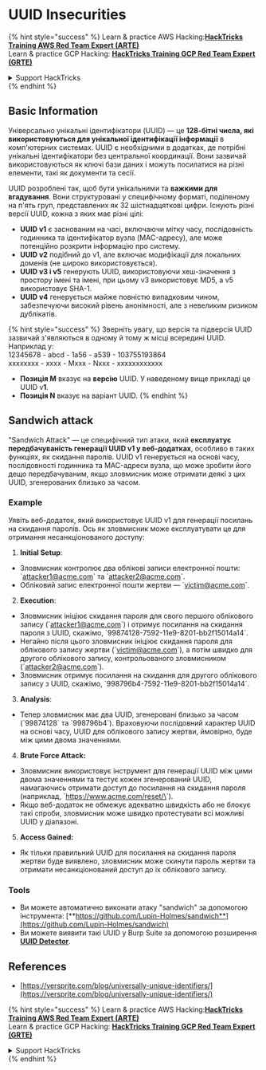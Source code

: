 # UUID Insecurities

{% hint style="success" %}
Learn & practice AWS Hacking:<img src="/.gitbook/assets/arte.png" alt="" data-size="line">[**HackTricks Training AWS Red Team Expert (ARTE)**](https://training.hacktricks.xyz/courses/arte)<img src="/.gitbook/assets/arte.png" alt="" data-size="line">\
Learn & practice GCP Hacking: <img src="/.gitbook/assets/grte.png" alt="" data-size="line">[**HackTricks Training GCP Red Team Expert (GRTE)**<img src="/.gitbook/assets/grte.png" alt="" data-size="line">](https://training.hacktricks.xyz/courses/grte)

<details>

<summary>Support HackTricks</summary>

* Check the [**subscription plans**](https://github.com/sponsors/carlospolop)!
* **Join the** 💬 [**Discord group**](https://discord.gg/hRep4RUj7f) or the [**telegram group**](https://t.me/peass) or **follow** us on **Twitter** 🐦 [**@hacktricks\_live**](https://twitter.com/hacktricks\_live)**.**
* **Share hacking tricks by submitting PRs to the** [**HackTricks**](https://github.com/carlospolop/hacktricks) and [**HackTricks Cloud**](https://github.com/carlospolop/hacktricks-cloud) github repos.

</details>
{% endhint %}

## Basic Information

Універсально унікальні ідентифікатори (UUID) — це **128-бітні числа, які використовуються для унікальної ідентифікації інформації** в комп'ютерних системах. UUID є необхідними в додатках, де потрібні унікальні ідентифікатори без центральної координації. Вони зазвичай використовуються як ключі бази даних і можуть посилатися на різні елементи, такі як документи та сесії.

UUID розроблені так, щоб бути унікальними та **важкими для вгадування**. Вони структуровані у специфічному форматі, поділеному на п'ять груп, представлених як 32 шістнадцяткові цифри. Існують різні версії UUID, кожна з яких має різні цілі:

* **UUID v1** є заснованим на часі, включаючи мітку часу, послідовність годинника та ідентифікатор вузла (MAC-адресу), але може потенційно розкрити інформацію про систему.
* **UUID v2** подібний до v1, але включає модифікації для локальних доменів (не широко використовується).
* **UUID v3 і v5** генерують UUID, використовуючи хеш-значення з простору імені та імені, при цьому v3 використовує MD5, а v5 використовує SHA-1.
* **UUID v4** генерується майже повністю випадковим чином, забезпечуючи високий рівень анонімності, але з невеликим ризиком дублікатів.

{% hint style="success" %}
Зверніть увагу, що версія та підверсія UUID зазвичай з'являються в одному й тому ж місці всередині UUID. Наприклад у:\
12345678 - abcd - 1a56 - a539 - 103755193864\
xxxxxxxx  - xxxx - Mxxx - Nxxx - xxxxxxxxxxxx

* **Позиція M** вказує на **версію** UUID. У наведеному вище прикладі це UUID v**1**.
* **Позиція N** вказує на варіант UUID.
{% endhint %}

## Sandwich attack

"Sandwich Attack" — це специфічний тип атаки, який **експлуатує передбачуваність генерації UUID v1 у веб-додатках**, особливо в таких функціях, як скидання паролів. UUID v1 генерується на основі часу, послідовності годинника та MAC-адреси вузла, що може зробити його дещо передбачуваним, якщо зловмисник може отримати деякі з цих UUID, згенерованих близько за часом.

### Example

Уявіть веб-додаток, який використовує UUID v1 для генерації посилань на скидання паролів. Ось як зловмисник може експлуатувати це для отримання несанкціонованого доступу:

1. **Initial Setup**:

* Зловмисник контролює два облікові записи електронної пошти: \`attacker1@acme.com\` та \`attacker2@acme.com\`.
* Обліковий запис електронної пошти жертви — \`victim@acme.com\`.

2. **Execution**:

* Зловмисник ініціює скидання пароля для свого першого облікового запису (\`attacker1@acme.com\`) і отримує посилання на скидання пароля з UUID, скажімо, \`99874128-7592-11e9-8201-bb2f15014a14\`.
* Негайно після цього зловмисник ініціює скидання пароля для облікового запису жертви (\`victim@acme.com\`), а потім швидко для другого облікового запису, контрольованого зловмисником (\`attacker2@acme.com\`).
* Зловмисник отримує посилання на скидання для другого облікового запису з UUID, скажімо, \`998796b4-7592-11e9-8201-bb2f15014a14\`.

3. **Analysis**:

* Тепер зловмисник має два UUID, згенеровані близько за часом (\`99874128\` та \`998796b4\`). Враховуючи послідовний характер UUID на основі часу, UUID для облікового запису жертви, ймовірно, буде між цими двома значеннями.

4. **Brute Force Attack:**

* Зловмисник використовує інструмент для генерації UUID між цими двома значеннями та тестує кожен згенерований UUID, намагаючись отримати доступ до посилання на скидання пароля (наприклад, \`https://www.acme.com/reset/\<generated-UUID>\`).
* Якщо веб-додаток не обмежує адекватно швидкість або не блокує такі спроби, зловмисник може швидко протестувати всі можливі UUID у діапазоні.

5. **Access Gained:**

* Як тільки правильний UUID для посилання на скидання пароля жертви буде виявлено, зловмисник може скинути пароль жертви та отримати несанкціонований доступ до їх облікового запису.

### Tools

* Ви можете автоматично виконати атаку "sandwich" за допомогою інструмента: [**https://github.com/Lupin-Holmes/sandwich**](https://github.com/Lupin-Holmes/sandwich)
* Ви можете виявити такі UUID у Burp Suite за допомогою розширення [**UUID Detector**](https://portswigger.net/bappstore/65f32f209a72480ea5f1a0dac4f38248).

## References

* [https://versprite.com/blog/universally-unique-identifiers/](https://versprite.com/blog/universally-unique-identifiers/)

{% hint style="success" %}
Learn & practice AWS Hacking:<img src="/.gitbook/assets/arte.png" alt="" data-size="line">[**HackTricks Training AWS Red Team Expert (ARTE)**](https://training.hacktricks.xyz/courses/arte)<img src="/.gitbook/assets/arte.png" alt="" data-size="line">\
Learn & practice GCP Hacking: <img src="/.gitbook/assets/grte.png" alt="" data-size="line">[**HackTricks Training GCP Red Team Expert (GRTE)**<img src="/.gitbook/assets/grte.png" alt="" data-size="line">](https://training.hacktricks.xyz/courses/grte)

<details>

<summary>Support HackTricks</summary>

* Check the [**subscription plans**](https://github.com/sponsors/carlospolop)!
* **Join the** 💬 [**Discord group**](https://discord.gg/hRep4RUj7f) or the [**telegram group**](https://t.me/peass) or **follow** us on **Twitter** 🐦 [**@hacktricks\_live**](https://twitter.com/hacktricks\_live)**.**
* **Share hacking tricks by submitting PRs to the** [**HackTricks**](https://github.com/carlospolop/hacktricks) and [**HackTricks Cloud**](https://github.com/carlospolop/hacktricks-cloud) github repos.

</details>
{% endhint %}
